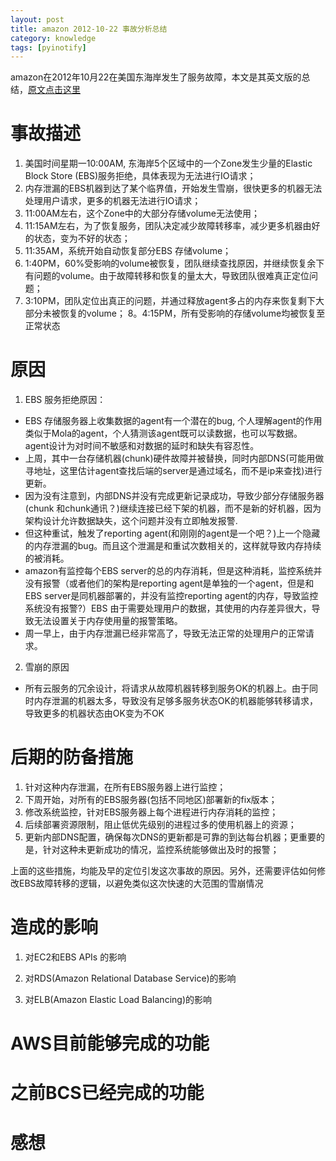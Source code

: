 ```yaml
---
layout: post
title: amazon 2012-10-22 事故分析总结
category: knowledge
tags: [pyinotify]
---
```


amazon在2012年10月22在美国东海岸发生了服务故障，本文是其英文版的总结，[原文点击这里][english-link]

# 事故描述
 
1. 美国时间星期一10:00AM, 东海岸5个区域中的一个Zone发生少量的Elastic Block Store (EBS)服务拒绝，具体表现为无法进行IO请求；
2. 内存泄漏的EBS机器到达了某个临界值，开始发生雪崩，很快更多的机器无法处理用户请求，更多的机器无法进行IO请求；
3. 11:00AM左右，这个Zone中的大部分存储volume无法使用；
4. 11:15AM左右，为了恢复服务，团队决定减少故障转移率，减少更多机器由好的状态，变为不好的状态；
5. 11:35AM，系统开始自动恢复部分EBS 存储volume；
6. 1:40PM，60%受影响的volume被恢复，团队继续查找原因，并继续恢复余下有问题的volume。由于故障转移和恢复的量太大，导致团队很难真正定位问题；
7. 3:10PM，团队定位出真正的问题，并通过释放agent多占的内存来恢复剩下大部分未被恢复的volume；
8。4:15PM，所有受影响的存储volume均被恢复至正常状态


# 原因

1. EBS 服务拒绝原因：
* EBS 存储服务器上收集数据的agent有一个潜在的bug, 个人理解agent的作用类似于Mola的agent，个人猜测该agent既可以读数据，也可以写数据。agent设计为对时间不敏感和对数据的延时和缺失有容忍性。
* 上周，其中一台存储机器(chunk)硬件故障并被替换，同时内部DNS(可能用做寻地址，这里估计agent查找后端的server是通过域名，而不是ip来查找)进行更新。
* 因为没有注意到，内部DNS并没有完成更新记录成功，导致少部分存储服务器(chunk 和chunk通讯？)继续连接已经下架的机器，而不是新的好机器，因为架构设计允许数据缺失，这个问题并没有立即触发报警.
* 但这种重试，触发了reporting agent(和刚刚的agent是一个吧？)上一个隐藏的内存泄漏的bug。而且这个泄漏是和重试次数相关的，这样就导致内存持续的被消耗。
* amazon有监控每个EBS server的总的内存消耗，但是这种消耗，监控系统并没有报警（或者他们的架构是reporting agent是单独的一个agent，但是和EBS server是同机器部署的，并没有监控reporting agent的内存，导致监控系统没有报警?）EBS 由于需要处理用户的数据，其使用的内存差异很大，导致无法设置关于内存使用量的报警策略。
* 周一早上，由于内存泄漏已经非常高了，导致无法正常的处理用户的正常请求。

2. 雪崩的原因
* 所有云服务的冗余设计，将请求从故障机器转移到服务OK的机器上。由于同时内存泄漏的机器太多，导致没有足够多服务状态OK的机器能够转移请求，导致更多的机器状态由OK变为不OK

# 后期的防备措施

1. 针对这种内存泄漏，在所有EBS服务器上进行监控；
2. 下周开始，对所有的EBS服务器(包括不同地区)部署新的fix版本；
3. 修改系统监控，针对EBS服务器上每个进程进行内存消耗的监控；
4. 后续部署资源限制，阻止低优先级别的进程过多的使用机器上的资源；
5. 更新内部DNS配置，确保每次DNS的更新都是可靠的到达每台机器；更重要的是，针对这种未更新成功的情况，监控系统能够做出及时的报警；

上面的这些措施，均能及早的定位引发这次事故的原因。另外，还需要评估如何修改EBS故障转移的逻辑，以避免类似这次快速的大范围的雪崩情况

# 造成的影响

1. 对EC2和EBS APIs 的影响

2. 对RDS(Amazon Relational Database Service)的影响

3. 对ELB(Amazon Elastic Load Balancing)的影响

# AWS目前能够完成的功能

# 之前BCS已经完成的功能

# 感想

[english-link]: https://aws.amazon.com/message/680342/
